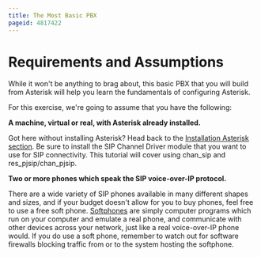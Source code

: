 ```yaml
---
title: The Most Basic PBX
pageid: 4817422
---
```


Requirements and Assumptions
============================

While it won't be anything to brag about, this basic PBX that you will build from Asterisk will help you learn the fundamentals of configuring Asterisk.

For this exercise, we're going to assume that you have the following:

**A machine, virtual or real, with Asterisk already installed.**

Got here without installing Asterisk? Head back to the [Installation Asterisk section](/Getting-Started/Installing-Asterisk). Be sure to install the SIP Channel Driver module that you want to use for SIP connectivity. This tutorial will cover using chan_sip and res_pjsip/chan_pjsip.

**Two or more phones which speak the SIP voice-over-IP protocol.**

There are a wide variety of SIP phones available in many different shapes and sizes, and if your budget doesn't allow for you to buy phones, feel free to use a free soft phone. [Softphones](http://en.wikipedia.org/wiki/Softphone) are simply computer programs which run on your computer and emulate a real phone, and communicate with other devices across your network, just like a real voice-over-IP phone would. If you do use a soft phone, remember to watch out for software firewalls blocking traffic from or to the system hosting the softphone.
